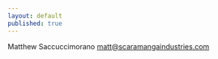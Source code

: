```yaml
---
layout: default
published: true
---
```


Matthew Saccuccimorano
[matt@scaramangaindustries.com](mailto:matt@scaramangaindustries.com)
